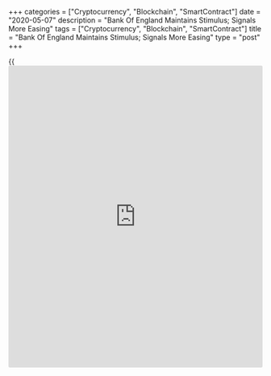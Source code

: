 +++
categories = ["Cryptocurrency", "Blockchain", "SmartContract"]
date = "2020-05-07"
description = "Bank Of England Maintains Stimulus; Signals More Easing"
tags = ["Cryptocurrency", "Blockchain", "SmartContract"]
title = "Bank Of England Maintains Stimulus; Signals More Easing"
type = "post"
+++

{{<iframe id="large-banner" src="https://www.bounty.group/#slide=18.0" width="100%" height="600" scrolling="no" style="border: 0px solid rgb(216, 221, 230); border-radius: 3px;">}}

The Bank of England maintained its key interest rate at a record low and
refrained from unveiling additional quantitative easing, on Thursday, as
the economic outlook remains uncertain due to the impact of the
[coronavirus][1], or Covid-19, pandemic.

However, Governor Andrew Bailey kept the door open for further easing as
the [economy][2] is set to contract the most in more than 300 years due
to the lockdown announced to curb the spread of coronavirus, or
Covid-19, that hurt on all forms of economic activity.

The nine-member monetary [policy](https://www.fintechee.com/policy/) committee of BoE voted unanimously to
maintain Bank Rate at 0.1 percent. The bank had altogether reduced the
rate by 65 basis points at two unscheduled meetings in March to combat
risks posed by coronavirus to the economy.

The committee voted by a majority of 7-2 to continue with quantitative
easing of GBP 645 billion. Jonathan Haskel and Michael Saunders sought
an increase in the target for the stock of asset purchases by an
additional GBP 100 billion.

The [policy](https://www.fintechee.com/policy/)makers judged that the existing stance of monetary [policy](https://www.fintechee.com/policy/) is
appropriate.

"However the economic outlook evolves, the Bank will act as necessary to
deliver the monetary and financial stability that are essential for
long-term prosperity and meet the needs of the people of this country,"
Bailey said. "This is our total and unwavering commitment."

Markets expect the BoE to ramp up stimulus in June before the current
quantitative easing programme runs out.

Paul Dales at Capital Economics, said the notion that the MPC would
expand QE by around GBP 100 billion at the meeting in June looks pretty
good. If anything, over the coming months and years, the MPC will
probably end up doing much more than that, the economist added.

In the Monetary Policy Report, the bank said the GDP is expected to be
close to 30 percent lower in the second quarter of 2020 than it was at
the end of 2019.

The BoE warned that GDP could fall by 14 percent in 2020 as a whole
before picking up in 2021. Growth is forecast to advance to 15 percent
in 2021 and expand around 3 percent in 2022.

As the outlook for the economy depends critically on the evolution of
the pandemic and how government responds to it, the MPC has constructed
a plausible illustrative economic scenario.

The bank said Covid-19 is dramatically reducing jobs and incomes in the
economy. The fall in output has been large and consumer spending has
declined sharply. But the disruption will be temporary, the bank noted.

As the social distancing measures are lifted, the economy will recover.

Bailey said the recovery will be much more rapid than the pull back from
the global financial crisis.

According to BoE, inflation will fall further below the 2 percent target
in the second half of this year, largely reflecting the weakness of
demand.

As activity has fallen, the unemployment rate is expected to rise to 9
percent in the second quarter.

According to the desktop stress test, banks would make only GBP 80
billion credit loss in case of an unprecedented economic shock,
resulting in financing difficulties for businesses and in rising
unemployment.

This was materially lower than the GBP 120 billion of losses banks were
able to withstand in the 2019 stress test.

Therefore, UK banks have the financial capacity to withstand the losses,
according to interim Financial Stability Report, released Thursday.

For comments and feedback [contact](https://www.playgroundfx.com/contact/): editorial@rtt[news](https://www.letsplayfx.com/blog/forex-news-website/).com

[Economic News][2]

 **What parts of the world are seeing the best (and worst) economic
performances lately? Click[here][3] to check out our [Econ Scorecard][3]
and find out! See up-to-the-moment [ranking](https://www.playgroundfx.com/blog/crypto-exchange-ranking/)s for the best and worst
performers in [GDP][4], [unemployment rate][5], [inflation][6] and much
more.**

   1. www.rtt[news](https://www.letsplayfx.com/blog/forex-news-website/).com/list/coronavirus.aspx
   2. www.rtt[news](https://www.letsplayfx.com/blog/forex-news-website/).com/Content/EconomicNews.aspx
   3. www.rtt[news](https://www.letsplayfx.com/blog/forex-news-website/).com/economic-scorecard/world-rank/PPI/highest-performance.aspx
   4. www.rtt[news](https://www.letsplayfx.com/blog/forex-news-website/).com/economic-scorecard/world-rank/GDP/highest-performance.aspx
   5. www.rtt[news](https://www.letsplayfx.com/blog/forex-news-website/).com/economic-scorecard/world-rank/unemployment-rate/lowest-performance.aspx
   6. www.rtt[news](https://www.letsplayfx.com/blog/forex-news-website/).com/economic-scorecard/world-rank/CPI/highest-performance.aspx